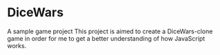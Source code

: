 # DiceWars
A sample game project
This project is aimed to create a DiceWars-clone game in order for me to get a better understanding of how JavaScript works.
